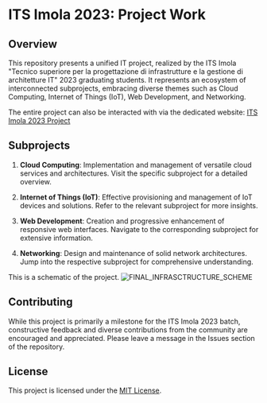 # ITS Imola 2023: Project Work

## Overview

This repository presents a unified IT project, realized by the ITS Imola "Tecnico superiore per la progettazione di infrastrutture e la gestione di architetture IT" 2023 graduating students. It represents an ecosystem of interconnected subprojects, embracing diverse themes such as Cloud Computing, Internet of Things (IoT), Web Development, and Networking.

The entire project can also be interacted with via the dedicated website: [ITS Imola 2023 Project](https://pw2023.itsimola.it/)

## Subprojects

1. **Cloud Computing**: Implementation and management of versatile cloud services and architectures. Visit the specific subproject for a detailed overview.

2. **Internet of Things (IoT)**: Effective provisioning and management of IoT devices and solutions. Refer to the relevant subproject for more insights.

3. **Web Development**: Creation and progressive enhancement of responsive web interfaces. Navigate to the corresponding subproject for extensive information.
   
4. **Networking**: Design and maintenance of solid network architectures. Jump into the respective subproject for comprehensive understanding.

This is a schematic of the project.
![FINAL_INFRASCTRUCTURE_SCHEME](https://github.com/ITS-Imola-21/Project_Work/assets/122644330/3922e026-4937-480e-be58-0d31395a22ce)


## Contributing

While this project is primarily a milestone for the ITS Imola 2023 batch, constructive feedback and diverse contributions from the community are encouraged and appreciated. Please leave a message in the Issues section of the repository.

## License

This project is licensed under the [MIT License](/LICENSE).
